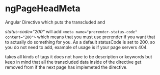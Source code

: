 # ngPageHeadMeta
Angular Directive which puts the transcluded <meta> and <title> tags to document head.

Attributes

Usage example:
-
<page-meta-data status-code="200">
	<title>{{ 'meta_title_core' | translate }}</title>
	<meta name="description" content="{{ 'meta_description_core' | translate }}"/>
	<meta name="keywords" content="{{ 'meta_keywords_core' | translate }}"/>
</page-meta-data>

*status-code="200"* will add ```<meta name="prerender-status-code" content="200">``` which means that you must use prerender if you want that to actually do something for you. As a default statusCode is set to 200, so you do not need to add, example of usage is if your page servers 404.

<page-meta-data> takes all kinds of <meta> tags it does not have to be description or keywords but keep in mind that all the transcluded data inside of the directive get removed from <head> if the next page has implemeted the directive. 